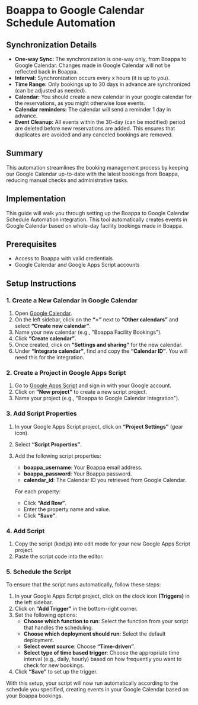 # Boappa to Google Calendar Schedule Automation

## Synchronization Details

- **One-way Sync:** The synchronization is one-way only, from Boappa to Google Calendar. Changes made in Google Calendar will not be reflected back in Boappa.
- **Interval:** Synchronization occurs every x hours (it is up to you).
- **Time Range:** Only bookings up to 30 days in advance are synchronized (can be adjusted as needed).
- **Calendar:** You should create a new calendar in your google calendar for the reservations, as you might otherwise lose events.
- **Calendar reminders:** The calendar will send a reminder 1 day in advance.
- **Event Cleanup:** All events within the 30-day (can be modified) period are deleted before new reservations are added. This ensures that duplicates are avoided and any canceled bookings are removed.

## Summary

This automation streamlines the booking management process by keeping our Google Calendar up-to-date with the latest bookings from Boappa, reducing manual checks and administrative tasks.

## Implementation
This guide will walk you through setting up the Boappa to Google Calendar Schedule Automation integration. This tool automatically creates events in Google Calendar based on whole-day facility bookings made in Boappa.

## Prerequisites

- Access to Boappa with valid credentials
- Google Calendar and Google Apps Script accounts

## Setup Instructions

### 1. Create a New Calendar in Google Calendar

1. Open [Google Calendar](https://calendar.google.com).
2. On the left sidebar, click on the **“+”** next to **“Other calendars”** and select **“Create new calendar”**.
3. Name your new calendar (e.g., "Boappa Facility Bookings").
4. Click **“Create calendar”**.
5. Once created, click on **“Settings and sharing”** for the new calendar.
6. Under **“Integrate calendar”**, find and copy the **“Calendar ID”**. You will need this for the integration.

### 2. Create a Project in Google Apps Script

1. Go to [Google Apps Script](https://script.google.com) and sign in with your Google account.
2. Click on **“New project”** to create a new script project.
3. Name your project (e.g., "Boappa to Google Calendar Integration").

### 3. Add Script Properties

1. In your Google Apps Script project, click on **“Project Settings”** (gear icon).
2. Select **“Script Properties”**.
3. Add the following script properties:

    - **boappa_username**: Your Boappa email address.
    - **boappa_password**: Your Boappa password.
    - **calendar_id**: The Calendar ID you retrieved from Google Calendar.

   For each property:
   - Click **“Add Row”**.
   - Enter the property name and value.
   - Click **“Save”**.
  
### 4. Add Script

1. Copy the script (kod.js) into edit mode for your new Google Apps Script project.
2. Paste the script code into the editor.

### 5. Schedule the Script

To ensure that the script runs automatically, follow these steps:

1. In your Google Apps Script project, click on the clock icon **(Triggers)** in the left sidebar.
2. Click on **“Add Trigger”** in the bottom-right corner.
3. Set the following options:
    - **Choose which function to run**: Select the function from your script that handles the scheduling.
    - **Choose which deployment should run**: Select the default deployment.
    - **Select event source**: Choose **“Time-driven”**.
    - **Select type of time based trigger**: Choose the appropriate time interval (e.g., daily, hourly) based on how frequently you want to check for new bookings.
4. Click **“Save”** to set up the trigger.

With this setup, your script will now run automatically according to the schedule you specified, creating events in your Google Calendar based on your Boappa bookings.
